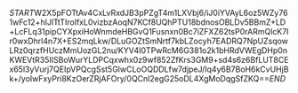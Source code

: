 $START$W2X5pFOTtAv4CxLvRxdJB3pPZgT4m1LXVbj6/iJ0iYVAyL6oz5WZy761wFc12+hIJlTtTIrolfxL0vizbzAoqN7KCf8UQhPTU18bdnosOBLDv5BBmZ+LD+LcFLq31pipCYXpxiHoWnmdeHBGvQ1Fusnxn0Bc7iZFXZ62tsP0rARmQlcK7Ir0wxDhrl4n7X+ES2mqLkw/DLuGOZtSmNrtf7kbLZocyh7EADRQ7NpUZsqowLRz0qrzfHUczMmUozGL2nu/KYV4I0TPwRcM6G381o2k1bHRdVWEgDHp0nKWEVtR35IISBoWurYLDPCqxwhx0z9wf852ZfKrs3GM9+sd4s6z6BfLUT8CEx65l3yVurj7QEIpVPQcgSst5GlwCLoOQDDLfw7djpeJ/Iq4y6B7BoH6kCvUHjBk+/yoIwFxyPri8KzOerZRjAFOry/0QCnl2egG25oDL4XgMoDqgSfZKQ==$END$